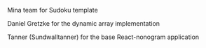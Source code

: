 Mina team for Sudoku template

Daniel Gretzke for the dynamic array implementation

Tanner (Sundwalltanner) for the base React-nonogram application
